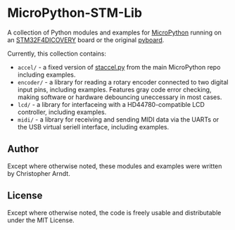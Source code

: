 MicroPython-STM-Lib
===================

A collection of Python modules and examples for [MicroPython] running on an
[STM32F4DICOVERY] board or the original [pyboard].

Currently, this collection contains:

* `accel/` - a fixed version of [staccel.py] from the main MicroPython repo
  including examples.
* `encoder/` - a library for reading a rotary encoder connected to two digital
  input pins, including examples. Features gray code error checking, making
  software or hardware debouncing uneccessary in most cases.
* `lcd/` - a library for interfaceing with a HD44780-compatible LCD controller,
  including examples.
* `midi/` - a library for receiving and sending MIDI data via the UARTs or the
  USB virtual seriell interface, including examples.


Author
------

Except where otherwise noted, these modules and examples were written by
Christopher Arndt.


License
-------

Except where otherwise noted, the code is freely usable and distributable
under the MIT License.


[micropython]: http://micropython.org
[stm32f4dicovery]: http://www.st.com/web/catalog/tools/FM116/SC959/SS1532/PF252419
[pyboard]: https://micropython.org/store/#/products/PYBv1_0
[staccel.py]: https://github.com/micropython/micropython/blob/master/stmhal/boards/STM32F4DISC/staccel.py

